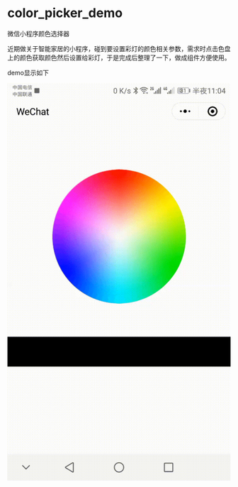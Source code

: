 # color_picker_demo
微信小程序颜色选择器

近期做关于智能家居的小程序，碰到要设置彩灯的颜色相关参数，需求时点击色盘上的颜色获取颜色然后设置给彩灯，于是完成后整理了一下，做成组件方便使用。

demo显示如下

![](color.gif)